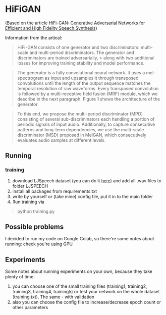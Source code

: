 # HiFiGAN
(Based on the article [HiFi-GAN: Generative Adversarial Networks for Efficient and High Fidelity Speech Synthesis](https://arxiv.org/abs/2010.05646))

Information from the artical:
> HiFi-GAN consists of one generator and two discriminators: multi-scale and multi-period discriminators. The generator and discriminators are trained adversarially, > along with two additional losses for
> improving training stability and model performance.

> The generator is a fully convolutional neural network. It uses a mel-spectrogram as input and
> upsamples it through transposed convolutions until the length of the output sequence matches the
> temporal resolution of raw waveforms. Every transposed convolution is followed by a multi-receptive
> field fusion (MRF) module, which we describe in the next paragraph. Figure 1 shows the architecture
> of the generator

> To this end, we propose the multi-period discriminator (MPD) consisting of several sub-discriminators
> each handling a portion of periodic signals of input audio. Additionally, to capture consecutive patterns
> and long-term dependencies, we use the multi-scale discriminator (MSD) proposed in MelGAN, which consecutively evaluates audio samples at different levels. 


## Running
### training

1) download LJSpeech dataset (you can do it [here](https://keithito.com/LJ-Speech-Dataset/)) and add all .wav files to folder LJSPEECH
2) install all packages from requirements.txt
3) write by yourself or (take mine) config file, put it in to the main folder
4) Run training via
> python training.py

## Possible problems
I decided to run my code on Google Colab, so there're some notes about running: check you're using GPU

## Experiments
Some notes about running experiments on your own, because they take plenty of time:
1) you can choose one of the small training files (training1, training2, training3, training4, training5) or test your network on the whole dataset (training.txt). The same - with validation
2) also you can choose the config file to increase/decrease epoch count or other parameters

